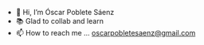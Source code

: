- 👋 Hi, I’m Óscar Poblete Sáenz
- 📚 Glad to collab and learn
- 📫 How to reach me ... oscarpobletesaenz@gmail.com
